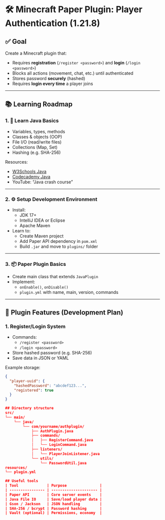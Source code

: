 # 🛠️ Minecraft Paper Plugin: Player Authentication (1.21.8)

## ✅ Goal
Create a Minecraft plugin that:
- Requires **registration** (`/register <password>`) and **login** (`/login <password>`)
- Blocks all actions (movement, chat, etc.) until authenticated
- Stores password **securely** (hashed)
- Requires **login every time** a player joins

---

## 📚 Learning Roadmap

### 1. 🧠 Learn Java Basics
- Variables, types, methods
- Classes & objects (OOP)
- File I/O (read/write files)
- Collections (Map, Set)
- Hashing (e.g. SHA-256)

Resources:
- [W3Schools Java](https://www.w3schools.com/java/)
- [Codecademy Java](https://www.codecademy.com/learn/learn-java)
- YouTube: “Java crash course”

---

### 2. ⚙️ Setup Development Environment
- Install:
  - JDK 17+
  - IntelliJ IDEA or Eclipse
  - Apache Maven
- Learn to:
  - Create Maven project
  - Add Paper API dependency in `pom.xml`
  - Build `.jar` and move to `plugins/` folder

---

### 3. 📦 Paper Plugin Basics
- Create main class that extends `JavaPlugin`
- Implement:
  - `onEnable()`, `onDisable()`
  - `plugin.yml` with name, main, version, commands

---

## 🔨 Plugin Features (Development Plan)

### 1. Register/Login System
- Commands:
  - `/register <password>`
  - `/login <password>`
- Store hashed password (e.g. SHA-256)
- Save data in JSON or YAML

Example storage:
```json
{
  "player-uuid": {
    "hashedPassword": "abcdef123...",
    "registered": true
  }
}

## Directory structure
src/
└── main/
    └── java/
        └── com/yourname/authplugin/
            ├── AuthPlugin.java
            ├── commands/
            │   ├── RegisterCommand.java
            │   └── LoginCommand.java
            ├── listeners/
            │   └── PlayerJoinListener.java
            └── utils/
                └── PasswordUtil.java
resources/
└── plugin.yml

## Useful tools
| Tool             | Purpose               |
| ---------------- | --------------------- |
| Paper API        | Core server events    |
| Java File IO     | Save/load player data |
| Gson / Jackson   | JSON handling         |
| SHA-256 / bcrypt | Password hashing      |
| Vault (optional) | Permissions, economy  |